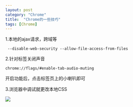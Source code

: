 ```yaml
---
layout: post
category: "Chrome"
title:  "Chrome的一些技巧"
tags: [Chrome]
---
```

1.本地的ajax请求，跨域等
```
 --disable-web-security --allow-file-access-from-files
```

2.针对标签关闭声音
```
chrome://flags/#enable-tab-audio-muting 
```
开启功能后，点击标签页上的小喇叭即可

3.浏览器中调试就更改本地CSS

<img src="https://static.panoramio.com.storage.googleapis.com/photos/medium/121554660.jpg">